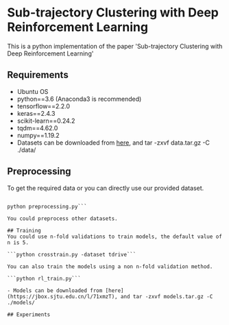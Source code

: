 # Sub-trajectory Clustering with Deep Reinforcement Learning
This is a python implementation of the paper 'Sub-trajectory Clustering with Deep Reinforcement Learning'

## Requirements
- Ubuntu OS
- python==3.6 (Anaconda3 is recommended)
- tensorflow==2.2.0
- keras==2.4.3
- scikit-learn==0.24.2
- tqdm==4.62.0
- numpy==1.19.2
- Datasets can be downloaded from [here](https://jbox.sjtu.edu.cn/l/t1Vb6f), and tar -zxvf data.tar.gz -C ./data/

## Preprocessing
To get the required data or you can directly use our provided dataset.

```cd subtrajcluster

python preprocessing.py```

You could preprocess other datasets.

## Training
You could use n-fold validations to train models, the default value of n is 5. 

```python crosstrain.py -dataset tdrive```

You can also train the models using a non n-fold validation method.

```python rl_train.py```

- Models can be downloaded from [here](https://jbox.sjtu.edu.cn/l/71xmzT), and tar -zxvf models.tar.gz -C ./models/

## Experiments
